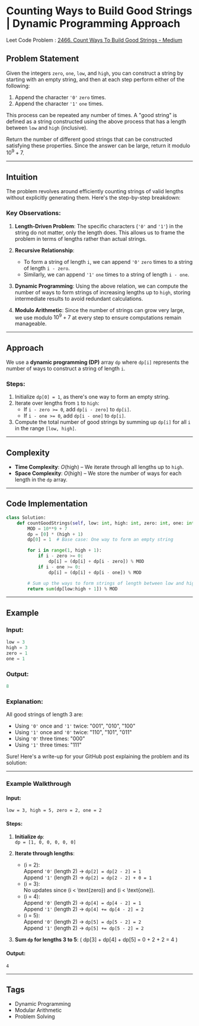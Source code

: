 # Counting Ways to Build Good Strings | Dynamic Programming Approach

Leet Code Problem : [2466. Count Ways To Build Good Strings - Medium](https://leetcode.com/problems/count-ways-to-build-good-strings/solutions/6204082/count-ways-to-build-good-strings-dynamic-i7gj)

## Problem Statement
Given the integers `zero`, `one`, `low`, and `high`, you can construct a string by starting with an empty string, and then at each step perform either of the following:

1. Append the character `'0'` `zero` times.
2. Append the character `'1'` `one` times.

This process can be repeated any number of times. A "good string" is defined as a string constructed using the above process that has a length between `low` and `high` (inclusive).

Return the number of different good strings that can be constructed satisfying these properties. Since the answer can be large, return it modulo $10^9 + 7$.

---

## Intuition

The problem revolves around efficiently counting strings of valid lengths without explicitly generating them. Here's the step-by-step breakdown:

### Key Observations:
1. **Length-Driven Problem**: The specific characters (`'0'` and `'1'`) in the string do not matter, only the length does. This allows us to frame the problem in terms of lengths rather than actual strings.

2. **Recursive Relationship**:
   - To form a string of length `i`, we can append `'0'` `zero` times to a string of length `i - zero`.
   - Similarly, we can append `'1'` `one` times to a string of length `i - one`.

3. **Dynamic Programming**: Using the above relation, we can compute the number of ways to form strings of increasing lengths up to `high`, storing intermediate results to avoid redundant calculations.

4. **Modulo Arithmetic**: Since the number of strings can grow very large, we use modulo $10^9 + 7$ at every step to ensure computations remain manageable.

---

## Approach

We use a **dynamic programming (DP)** array `dp` where `dp[i]` represents the number of ways to construct a string of length `i`.

### Steps:
1. Initialize `dp[0] = 1`, as there's one way to form an empty string.
2. Iterate over lengths from `1` to `high`:
   - If `i - zero >= 0`, add `dp[i - zero]` to `dp[i]`.
   - If `i - one >= 0`, add `dp[i - one]` to `dp[i]`.
3. Compute the total number of good strings by summing up `dp[i]` for all `i` in the range `[low, high]`.

---

## Complexity
- **Time Complexity**: $O(\text{high})$ – We iterate through all lengths up to `high`.
- **Space Complexity**: $O(\text{high})$ – We store the number of ways for each length in the `dp` array.

---

## Code Implementation
```python
class Solution:
    def countGoodStrings(self, low: int, high: int, zero: int, one: int) -> int:
        MOD = 10**9 + 7
        dp = [0] * (high + 1)
        dp[0] = 1  # Base case: One way to form an empty string

        for i in range(1, high + 1):
            if i - zero >= 0:
                dp[i] = (dp[i] + dp[i - zero]) % MOD
            if i - one >= 0:
                dp[i] = (dp[i] + dp[i - one]) % MOD

        # Sum up the ways to form strings of length between low and high
        return sum(dp[low:high + 1]) % MOD
```

---

## Example

### Input:
```python
low = 3
high = 3
zero = 1
one = 1
```

### Output:
```python
8
```

### Explanation:
All good strings of length 3 are:
- Using `'0'` once and `'1'` twice: "001", "010", "100"
- Using `'1'` once and `'0'` twice: "110", "101", "011"
- Using `'0'` three times: "000"
- Using `'1'` three times: "111"

Sure! Here's a write-up for your GitHub post explaining the problem and its solution:

---

### Example Walkthrough

#### Input:
`low = 3, high = 5, zero = 2, one = 2`

#### Steps:
1. **Initialize `dp`**:  
   `dp = [1, 0, 0, 0, 0, 0]`

2. **Iterate through lengths**:
   - \(i = 2\):  
     Append `'0'` (length 2) → `dp[2] = dp[2 - 2] = 1`  
     Append `'1'` (length 2) → `dp[2] = dp[2 - 2] + 0 = 1`
   - \(i = 3\):  
     No updates since \(i < \text{zero}\) and \(i < \text{one}\).  
   - \(i = 4\):  
     Append `'0'` (length 2) → `dp[4] = dp[4 - 2] = 1`  
     Append `'1'` (length 2) → `dp[4] += dp[4 - 2] = 2`
   - \(i = 5\):  
     Append `'0'` (length 2) → `dp[5] = dp[5 - 2] = 2`  
     Append `'1'` (length 2) → `dp[5] += dp[5 - 2] = 2`

3. **Sum `dp` for lengths 3 to 5**:
   \( dp[3] + dp[4] + dp[5] = 0 + 2 + 2 = 4 \)

#### Output:
`4`

---

## Tags
- Dynamic Programming
- Modular Arithmetic
- Problem Solving

